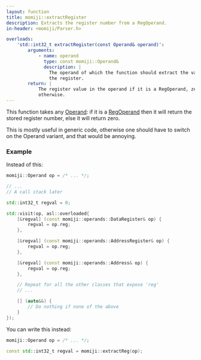 ```yaml
---
layout: function
title: momiji::extractRegister
description: Extracts the register number from a RegOperand.
in-header: <momiji/Parser.h>

overloads:
    'std::int32_t extractRegister(const Operand& operand)':
        arguments:
            - name: operand
              type: const momiji::Operand&
              description: |
                The operand of which the function should extract the value of
                the register.
        return: |
            The register value in the operand if it is a RegOperand, zero
            otherwise.
---
```


This function takes any [Operand](../Operand): if it is a
[RegOperand](RegOperand) then it will return the stored register number, else
it will return zero.

This is mostly useful in generic code, otherwise one should have to switch on
the Operand variant, and that would be annoying.

### Example

Instead of this:

```cpp
momiji::Operand op = /* ... */;

// ...
// A call stack later

std::int32_t regval = 0;

std::visit(op, asl::overloaded{
    [&regval] (const momiji::operands::DataRegister& op) {
        regval = op.reg;
    },

    [&regval] (const momiji::operands::AddressRegister& op) {
        regval = op.reg;
    },

    [&regval] (const momiji::operands::Address& op) {
        regval = op.reg;
    },

    // Repeat for all the other classes that expose 'reg'
    // ...

    [] (auto&&) {
        // Do nothing if none of the above
    }
});

```

You can write this instead:

```cpp
momiji::Operand op = /* ... */;

const std::int32_t regval = momiji::extractReg(op);
```
